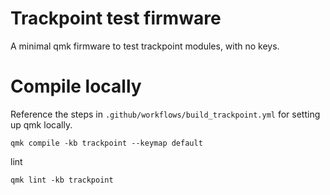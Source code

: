 # Trackpoint test firmware

A minimal qmk firmware to test trackpoint modules, with no keys.

# Compile locally

Reference the steps in `.github/workflows/build_trackpoint.yml` for setting up qmk locally.

```
qmk compile -kb trackpoint --keymap default
```

lint
```
qmk lint -kb trackpoint
```